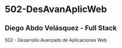 # 502-DesAvanAplicWeb

## Diego Abdo Velásquez - Full Stack


502 - Desarrollo Avanzado de Aplicaciones Web
